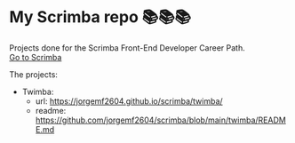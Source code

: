 # My Scrimba repo 📚📚📚

Projects done for the Scrimba Front-End Developer Career Path.   
[Go to Scrimba](https://scrimba.com/)

The projects: 

- Twimba: 
    + url: https://jorgemf2604.github.io/scrimba/twimba/
    + readme: https://github.com/jorgemf2604/scrimba/blob/main/twimba/README.md
